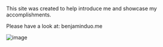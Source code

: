 This site was created to help introduce me and showcase my accomplishments. 

Please have a look at: benjaminduo.me

![image](https://user-images.githubusercontent.com/33297000/148831456-f95cd4e1-8226-4ec9-9110-9f6461736409.png)
